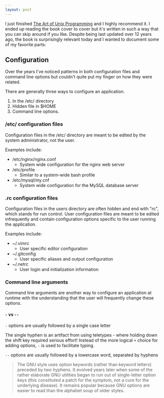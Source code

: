 ```yaml
---
layout: post
---
```


I just finished [The Art of Unix Programming](http://www.catb.org/esr/writings/taoup/html/) and I highly recommend it. I ended up reading the book cover to cover but it's written in such a way that you can skip around if you like. Despite being last updated over 12 years ago, the book is surprisingly relevant today and I wanted to document some of my favorite parts: 

## Configuration

Over the years I've noticed patterns in both configuration files and command line options but couldn't quite put my finger on how they were related. 

There are generally three ways to configure an application. 

1. In the /etc/ directory
2. Hidden file in $HOME
3. Command line options. 

### /etc/ configuration files

Configuration files in the /etc/ directory are meant to be edited by the system administrator, not the user. 

Examples include:

- /etc/nginx/nginx.conf
  - System wide configuration for the nginx web server
- /etc/profile
  - Similar to a system-wide bash profile
- /etc/mysql/my.cnf
  - System wide configuration for the MySQL database server

### .rc configuration files

Configuration files in the users directory are often hidden and end with "rc", which stands for run control. User configuration files are meant to be edited infrequently and contain configuration options specific to the user running the application. 

Examples include:

- ~/.vimrc
  - User specific editor configuration
- ~/.gitconfig
  - User specific aliases and output configuration
- ~/.netrc
  - User login and initialization information

### Command line arguments

Command line arguments are another way to configure an application at runtime with the understanding that the user will frequently change these options. 

#### `-` vs `--`

`-` options are usually followed by a single case letter

The single hyphen is an artifact from using teletypes - where holding down the shift key required serious effort! Instead of the more logical `+` choice for adding options, `-` is used to facilitate typing.

`--` options are usually followed by a lowercase word, separated by hyphens

>The GNU style uses option keywords (rather than keyword letters) preceded by two hyphens. It evolved years later when some of the rather elaborate GNU utilities began to run out of single-letter option keys (this constituted a patch for the symptom, not a cure for the underlying disease). It remains popular because GNU options are easier to read than the alphabet soup of older styles.

